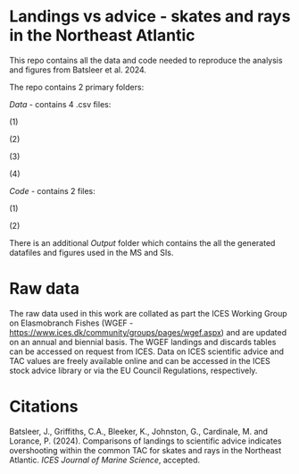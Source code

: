 # Landings vs advice - skates and rays in the Northeast Atlantic
This repo contains all the data and code needed to reproduce the analysis and figures from Batsleer et al. 2024. 

The repo contains 2 primary folders:

*Data* - contains 4 .csv files:

(1)

(2)

(3)

(4)

*Code* - contains 2 files:

(1)

(2)

There is an additional *Output* folder which contains the all the generated datafiles and figures used in the MS and SIs. 

# Raw data
The raw data used in this work are collated as part the ICES Working Group on Elasmobranch Fishes (WGEF - https://www.ices.dk/community/groups/pages/wgef.aspx) and are updated on an annual and biennial basis. The WGEF landings and discards tables can be accessed on request from ICES. Data on ICES scientific advice and TAC values are freely available online and can be accessed in the ICES stock advice library or via the EU Council Regulations, respectively. 

# Citations
Batsleer, J., Griffiths, C.A., Bleeker, K., Johnston, G., Cardinale, M. and Lorance, P. (2024). Comparisons of landings to scientific advice indicates overshooting within the common TAC for skates and rays in the Northeast Atlantic. *ICES Journal of Marine Science*, accepted. 


